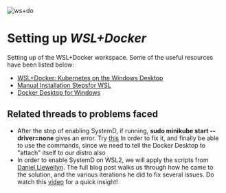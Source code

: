 ![ws+do](https://i.ibb.co/LYRpms6/wsl-dockerr.jpg)
# Setting up _WSL+Docker_

Setting up of the WSL+Docker workspace. Some of the useful resources have been listed below:

- [WSL+Docker: Kubernetes on the Windows Desktop](https://kubernetes.io/blog/2020/05/21/wsl-docker-kubernetes-on-the-windows-desktop/)
- [Manual Installation Stepsfor WSL](https://docs.microsoft.com/en-us/windows/wsl/install-win10#manual-installation-steps)
- [Docker Desktop for Windows](https://hub.docker.com/editions/community/docker-ce-desktop-windows)

## Related threads to problems faced

- After the step of enabling SystemD, if running, **sudo minikube start --driver=none** gives an error. Try [this](https://discuss.kubernetes.io/t/problem-in-setting-up-kubernetes-in-wsl-failed-to-start-docker-service-unit-docker-service-not-found/12733) In order to fix it, and finally be able to use the commands, since we need to tell the Docker Desktop to "attach" itself to our distro also
- In order to enable SystemD on WSL2, we will apply the scripts from [Daniel Llewellyn]([https://forum.snapcraft.io/t/running-snaps-on-wsl2-insiders-only-for-now/13033). The full blog post walks us through how he came to the solution, and the various iterations he did to fix several issues. Do watch this [video](https://www.youtube.com/watch?v=cWlYe0CE2iU) for a quick insight!

